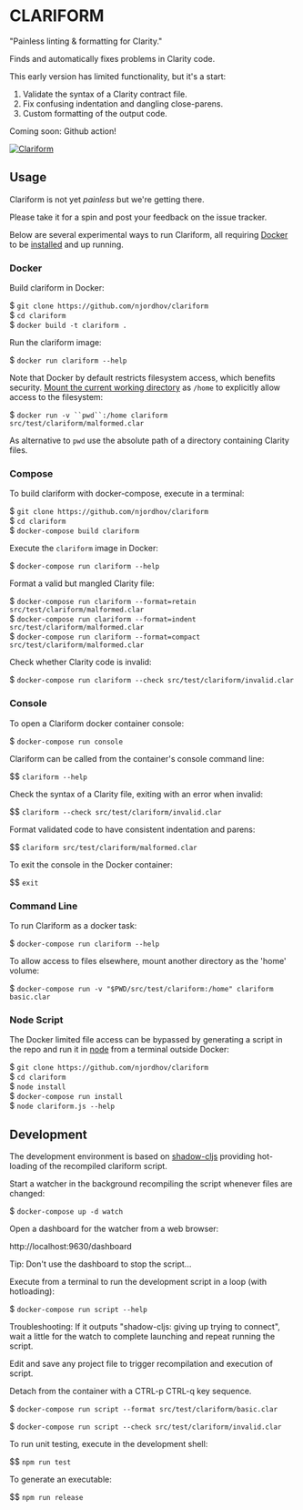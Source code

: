 # CLARIFORM

"Painless linting & formatting for Clarity."

Finds and automatically fixes problems in Clarity code.

This early version has limited functionality, but it's a start:

1. Validate the syntax of a Clarity contract file.
2. Fix confusing indentation and dangling close-parens.
3. Custom formatting of the output code.

Coming soon: Github action!

[![Clariform](https://github.com/njordhov/clariform/actions/workflows/main.yml/badge.svg)](https://github.com/njordhov/clariform/actions/workflows/main.yml)

## Usage 

Clariform is not yet *painless* but we're getting there.

Please take it for a spin and post your feedback on the issue tracker.

Below are several experimental ways to run Clariform, all requiring
[Docker](https://www.docker.com/) to be [installed](https://docs.docker.com/engine/install/)
and up running. 

### Docker

Build clariform in Docker:

$ `git clone https://github.com/njordhov/clariform`   
$ `cd clariform`   
$ `docker build -t clariform .`  

Run the clariform image:

$ `docker run clariform --help`

Note that Docker by default restricts filesystem access, which benefits security.
[Mount the current working directory](https://docs.docker.com/engine/reference/commandline/run/#mount-volume--v---read-only) as `/home` to explicitly allow access to the filesystem:

$ `docker run -v ``pwd``:/home clariform src/test/clariform/malformed.clar`

As alternative to ``pwd`` use the absolute path of a directory containing Clarity files.
 
### Compose

To build clariform with docker-compose, execute in a terminal:

$ `git clone https://github.com/njordhov/clariform`    
$ `cd clariform`   
$ `docker-compose build clariform`  

Execute the `clariform` image in Docker: 

$ `docker-compose run clariform --help`

Format a valid but mangled Clarity file:

$ `docker-compose run clariform --format=retain src/test/clariform/malformed.clar`  
$ `docker-compose run clariform --format=indent src/test/clariform/malformed.clar`  
$ `docker-compose run clariform --format=compact src/test/clariform/malformed.clar`  

Check whether Clarity code is invalid:

$ `docker-compose run clariform --check src/test/clariform/invalid.clar`

### Console

To open a Clariform docker container console: 
 
$ `docker-compose run console`  

Clariform can be called from the container's console command line:

$$ `clariform --help`

Check the syntax of a Clarity file, exiting with an error when invalid:

$$ `clariform --check src/test/clariform/invalid.clar`

Format validated code to have consistent indentation and parens:

$$ `clariform src/test/clariform/malformed.clar`

To exit the console in the Docker container:

$$ `exit`

### Command Line 

To run Clariform as a docker task:

$ `docker-compose run clariform --help`

To allow access to files elsewhere, mount another directory as the 'home' volume:

$ `docker-compose run -v "$PWD/src/test/clariform:/home" clariform basic.clar`

### Node Script

The Docker limited file access can be bypassed by generating a script in
the repo and run it in [node](https://nodejs.org/en/) from a terminal outside Docker:

$ `git clone https://github.com/njordhov/clariform`    
$ `cd clariform`  
$ `node install`  
$ `docker-compose run install`  
$ `node clariform.js --help`  

## Development 

The development environment is based on [shadow-cljs](https://github.com/thheller/shadow-cljs)
providing hot-loading of the recompiled clariform script.

Start a watcher in the background recompiling the script whenever files are changed:

$ `docker-compose up -d watch`

Open a dashboard for the watcher from a web browser:

http://localhost:9630/dashboard

Tip: Don't use the dashboard to stop the script...

Execute from a terminal to run the development script in a loop (with hotloading):

$ `docker-compose run script --help`

Troubleshooting: If it outputs "shadow-cljs: giving up trying to connect", wait 
a little for the watch to complete launching and repeat running the script. 

Edit and save any project file to trigger recompilation and execution of script.

Detach from the container with a CTRL-p CTRL-q key sequence.

$ `docker-compose run script --format src/test/clariform/basic.clar`

$ `docker-compose run script --check src/test/clariform/invalid.clar`

To run unit testing, execute in the development shell:

$$ `npm run test`

To generate an executable:

$$ `npm run release`

